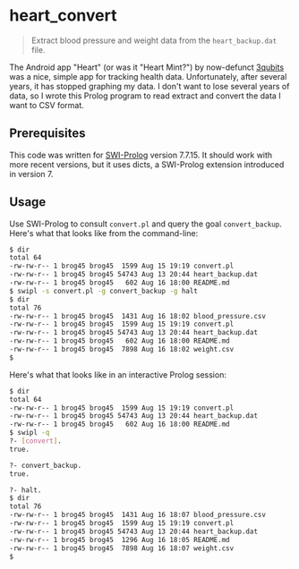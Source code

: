 # heart_convert

> Extract blood pressure and weight data from the `heart_backup.dat` file.

The Android app "Heart" (or was it "Heart Mint?") by now-defunct [3qubits](https://github.com/3qubits) was a nice, simple app for tracking health data. Unfortunately, after several years, it has stopped graphing my data. I don't want to lose several years of data, so I wrote this Prolog program to read extract and convert the data I want to CSV format.

## Prerequisites

This code was written for [SWI-Prolog](https://www.swi-prolog.org) version 7.7.15. It should work with more recent versions, but it uses dicts, a SWI-Prolog extension introduced in version 7.

## Usage

Use SWI-Prolog to consult `convert.pl` and query the goal `convert_backup`. Here's what that looks like from the command-line:

```sh
$ dir
total 64
-rw-rw-r-- 1 brog45 brog45  1599 Aug 15 19:19 convert.pl
-rw-rw-r-- 1 brog45 brog45 54743 Aug 13 20:44 heart_backup.dat
-rw-rw-r-- 1 brog45 brog45   602 Aug 16 18:00 README.md
$ swipl -s convert.pl -g convert_backup -g halt
$ dir
total 76
-rw-rw-r-- 1 brog45 brog45  1431 Aug 16 18:02 blood_pressure.csv
-rw-rw-r-- 1 brog45 brog45  1599 Aug 15 19:19 convert.pl
-rw-rw-r-- 1 brog45 brog45 54743 Aug 13 20:44 heart_backup.dat
-rw-rw-r-- 1 brog45 brog45   602 Aug 16 18:00 README.md
-rw-rw-r-- 1 brog45 brog45  7898 Aug 16 18:02 weight.csv
$
```

Here's what that looks like in an interactive Prolog session:

```sh
$ dir
total 64
-rw-rw-r-- 1 brog45 brog45  1599 Aug 15 19:19 convert.pl
-rw-rw-r-- 1 brog45 brog45 54743 Aug 13 20:44 heart_backup.dat
-rw-rw-r-- 1 brog45 brog45   602 Aug 16 18:00 README.md
$ swipl -q
?- [convert].
true.

?- convert_backup.
true.

?- halt.
$ dir
total 76
-rw-rw-r-- 1 brog45 brog45  1431 Aug 16 18:07 blood_pressure.csv
-rw-rw-r-- 1 brog45 brog45  1599 Aug 15 19:19 convert.pl
-rw-rw-r-- 1 brog45 brog45 54743 Aug 13 20:44 heart_backup.dat
-rw-rw-r-- 1 brog45 brog45  1296 Aug 16 18:05 README.md
-rw-rw-r-- 1 brog45 brog45  7898 Aug 16 18:07 weight.csv
$ 
```
